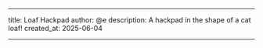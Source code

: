 ___
title: Loaf Hackpad
author: @e
description: A hackpad in the shape of a cat loaf!
created_at: 2025-06-04
___
